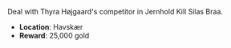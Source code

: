 Deal with Thyra Højgaard's competitor in Jernhold
Kill Silas Braa.

- **Location**: Havskær
- **Reward**: 25,000 gold
